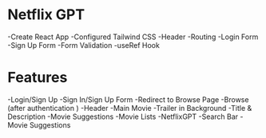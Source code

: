 # Netflix GPT
-Create React App
-Configured Tailwind CSS
-Header
-Routing
-Login Form
-Sign Up Form
-Form Validation
-useRef Hook

# Features
-Login/Sign Up
  -Sign In/Sign Up Form
  -Redirect to Browse Page
-Browse (after authentication )
  -Header
  -Main Movie
    -Trailer in Background
    -Title & Description
    -Movie Suggestions
      -Movie Lists
-NetflixGPT
  -Search Bar
  -Movie Suggestions
